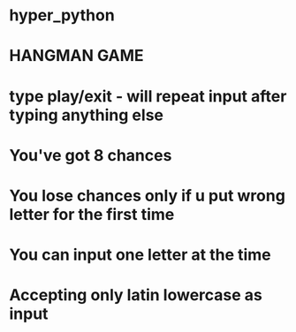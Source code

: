 # hyper_python
# HANGMAN GAME
# type play/exit - will repeat input after typing anything else
# You've got 8 chances
# You lose chances only if u put wrong letter for the first time
# You can input one letter at the time
# Accepting only latin lowercase as input
